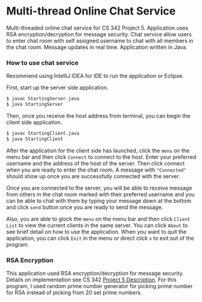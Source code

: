 # Multi-thread Online Chat Service

Multi-threaded online chat service for CS 342 Project 5. Application uses RSA encryption/decryption for message security. Chat service allow users to enter chat room with self assigned username to chat with all members in the chat room. Message updates in real time. Application written in Java.

### How to use chat service

Recommend using IntelliJ IDEA for IDE to run the application or Eclipse.

First, start up the server side application.

```sh
$ javac StartingServer.java
$ java StartingServer
```

Then, once you receive the host address from terminal, you can begin the client side application.

```sh
$ javac StartingClient.java
$ java StartingClient
```

After the application for the client side has launched, click the `menu` on the menu bar and then click `Connect` to connect to the host. Enter your preferred username and the address of the host of the server. Then click connect when you are ready to enter the chat room. A message with `"Connected"` should show up once you are successfully connected with the server.

Once you are connected to the server, you will be able to receive message from others in the chat room marked with their preferred username and you can be able to chat with them by typing your message down at the bottom and click `send` button once you are ready to send the message.

Also, you are able to glock the `menu` on the menu bar and then click `Client List` to view the current clients in the same server. You can click `About` to see brief detail on how to use the application. When you want to quit the application, you can click `Exit` in the menu or direct click `x` to exit out of the program.

### RSA Encryption

This application used RSA encryption/decryption for message security. Details on implementation see CS 342 [Project 5 Description][cs342]. For this program, I used random prime number generator for picking prime number for RSA instead of picking from 20 set prime numbers.

[cs342]: <https://www.cs.uic.edu/pub/CS342/AssignmentsF17/CS_342_proj5_f17.pdf>
